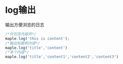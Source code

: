 # log输出
输出方便浏览的日志
```javascript
/*仅包含内容共*/
maple.log('this is content');
/*输出标题和内容*/
maple.log('title','content')
/*多个内容*/
maple.log('title','content1','content2','content3')
```
